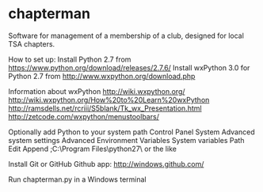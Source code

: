 chapterman
==========

Software for management of a membership of a club, designed for local TSA chapters.

How to set up:
Install Python 2.7 from https://www.python.org/download/releases/2.7.6/
Install wxPython 3.0 for Python 2.7 from http://www.wxpython.org/download.php

Information about wxPython
http://wiki.wxpython.org/
http://wiki.wxpython.org/How%20to%20Learn%20wxPython
http://ramsdells.net/rcriii/S5blank/Tk_wx_Presentation.html
http://zetcode.com/wxpython/menustoolbars/

Optionally add Python to your system path
Control Panel
System
Advanced system settings
Advanced
Environment Variables
System variables
Path
Edit
Append ;C:\Program Files\python27\ or the like

Install Git or GitHub
Github app: http://windows.github.com/

Run chapterman.py in a Windows terminal

